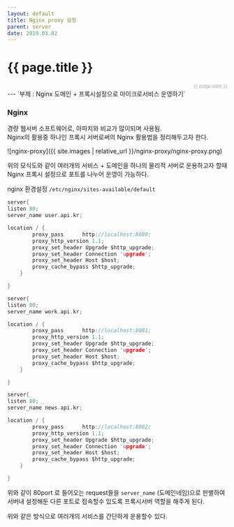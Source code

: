 ```yaml
---
layout: default
title: Nginx proxy 설정
parent: server
date: 2019.03.02
---
```


<h1>{{ page.title }}</h1>  
<div style="text-align:right; font-size:11px; color:#aaa">{{ page.date }} </div>
---
`부제 : Nginx 도메인 + 프록시설정으로 마이크로서비스 운영하기`

### Nginx

경량 웹서버 소프트웨어로, 아파치와 비교가 많이되며 사용됨.  
Nginx의 활용중 하나인 프록시 서버로써의 Nginx 활용법을 정리해두고자 한다.

![nginx-proxy]({{ site.images | relative_url }}/nginx-proxy/nginx-proxy.png)

위의 모식도와 같이 여러개의 서비스 + 도메인을 하나의 물리적 서버로 운용하고자 할때 Nginx 프록시 설정으로 포트를 나누어 운영이 가능하다.

nginx 환경설정 
`/etc/nginx/sites-available/default`

```c
server{
listen 80;
server_name user.api.kr;

location / {
        proxy_pass      http://localhost:8080;
        proxy_http_version 1.1;
        proxy_set_header Upgrade $http_upgrade;
        proxy_set_header Connection 'upgrade';
        proxy_set_header Host $host;
        proxy_cache_bypass $http_upgrade;
	}

}

server{
listen 80;
server_name work.api.kr;

location / {
        proxy_pass      http://localhost:8081;
        proxy_http_version 1.1;
        proxy_set_header Upgrade $http_upgrade;
        proxy_set_header Connection 'upgrade';
        proxy_set_header Host $host;
        proxy_cache_bypass $http_upgrade;
	}

}

server{
listen 80;
server_name news.api.kr;

location / {
        proxy_pass      http://localhost:8082;
        proxy_http_version 1.1;
        proxy_set_header Upgrade $http_upgrade;
        proxy_set_header Connection 'upgrade';
        proxy_set_header Host $host;
        proxy_cache_bypass $http_upgrade;
	}

}
```

위와 같이 80port 로 들어오는 request들을 `server_name` (도메인네임)으로 판별하여 서버내 설정해둔 다른 포트로 접속할수 있도록 프록시서버 역할을 해주게 된다.  
   
위와 같은 방식으로 여러개의 서비스를 간단하게 운용할수 있다.

 

